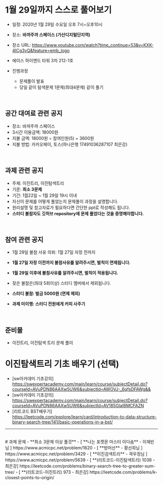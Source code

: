 # 1월 29일까지 스스로 풀어보기
- 일정: 2020년 1월 29일 수요일 오후 7시~오후10시
- 장소: **바까주까 스페이스 (가산디지털단지역)**
- 장소 URL: https://www.youtube.com/watch?time_continue=53&v=KXK-4ICg3yQ&feature=emb_logo
- 에이스 하이엔드 타워 3차 212-1호

- 진행과정
  - 문제풀이 발표
  - 당일 같이 탐색문제 1문제(최대4문제) 같이 풀기
<br>

## 공간 대여료 관련 공지
- 장소: 바까주까 스페이스
- 3시간 이용금액: 18000원
- 지불 금액: 18000원 ÷ 참여인원(5) = 3600원
- 지불 방법: 카카오페이, 토스(하나은행 17491036287107 최은강)

<br>

## 과제 관련 공지
- 주제: 이진트리, 이진탐색트리
- 기준: **최소 3문제**
- 기간: 1월22일 ~ 1월 29일 19시 이내
- 자신이 문제를 어떻게 풀었는지 문제풀이 과정을 설명합니다.
- 원리설명 및 참고자료가 필요하다면 간단한 ppt로 작성해도 됩니다.
- **스터디 불참자도 깃허브 repository에 문제 풀었다는 것을 증명해야합니다.**

<br>

## 참여 관련 공지
- 1월 29일 불참 사유 의뢰: 1월 27일 자정 전까지
- **1월 27일 자정 이전까지 불참사유를 알려주시면, 벌칙이 면제됩니다.**
- **1월 29일 이후에 불참사유를 알려주시면, 벌칙이 적용됩니다.**

- 잦은 불참은(최대 5회이상) 스터디 멤버에서 제외됩니다.
- **스터디 불참: 벌금 5000원 (면제 제외)**
- **과제 미이행: 스터디 전원에게 커피 사주기**
<br>

## 준비물
- 이진트리, 이진탐색 트리 문제 풀이

# 이진탐색트리 기초 배우기 (선택)
- [sw아카데미 기초강의] https://swexpertacademy.com/main/learn/course/subjectDetail.do?courseId=AVuPDN86AAXw5UW6&subjectId=AWOVJ-_6qfsDFAWg&&
- [sw아카데미 기초강의] https://swexpertacademy.com/main/learn/course/subjectDetail.do?courseId=AVuPDN86AAXw5UW6&subjectId=AV185GlaI8MCFAZN
- [리트코드 BST배우기] https://leetcode.com/explore/learn/card/introduction-to-data-structure-binary-search-tree/141/basic-operations-in-a-bst/
<hr>
<br>
# 과제 문제
- **최소 3문제 이상 풀것**
- [ **나는 포켓몬 마스터 이다솜** - 이재빈님 ] https://www.acmicpc.net/problem/1620
- [ **방어선** - 황선희님 ] https://www.acmicpc.net/problem/3429
- [ **이진검색트리**  - 곽우정님 ] https://www.acmicpc.net/problem/5639
- [ **(리트코드-이진탐색트리) 1038 - 최은강] https://leetcode.com/problems/binary-search-tree-to-greater-sum-tree/
- [ **(리트코드-이진트리) 973 - 최은강] https://leetcode.com/problems/k-closest-points-to-origin/

<BR>
